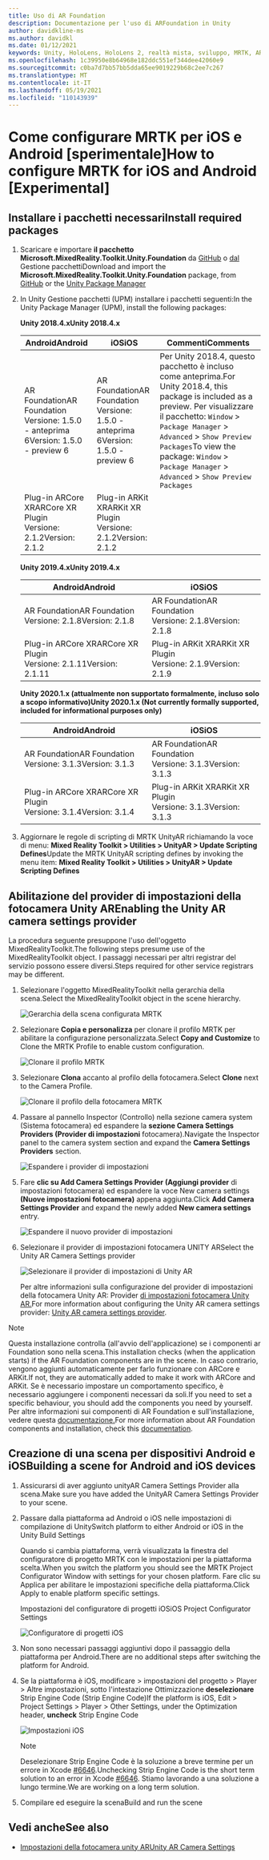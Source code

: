 ```yaml
---
title: Uso di AR Foundation
description: Documentazione per l'uso di ARFoundation in Unity
author: davidkline-ms
ms.author: davidkl
ms.date: 01/12/2021
keywords: Unity, HoloLens, HoloLens 2, realtà mista, sviluppo, MRTK, AR Core, AR Kit
ms.openlocfilehash: 1c39950e8b64968e182ddc551ef344dee42060e9
ms.sourcegitcommit: c0ba7d7bb57bb5dda65ee9019229b68c2ee7c267
ms.translationtype: MT
ms.contentlocale: it-IT
ms.lasthandoff: 05/19/2021
ms.locfileid: "110143939"
---
```

# <a name="how-to-configure-mrtk-for-ios-and-android-experimental"></a><span data-ttu-id="d1c7a-104">Come configurare MRTK per iOS e Android [sperimentale]</span><span class="sxs-lookup"><span data-stu-id="d1c7a-104">How to configure MRTK for iOS and Android [Experimental]</span></span>

## <a name="install-required-packages"></a><span data-ttu-id="d1c7a-105">Installare i pacchetti necessari</span><span class="sxs-lookup"><span data-stu-id="d1c7a-105">Install required packages</span></span>

1. <span data-ttu-id="d1c7a-106">Scaricare e importare **il pacchetto Microsoft.MixedReality.Toolkit.Unity.Foundation** da [GitHub](https://github.com/microsoft/MixedRealityToolkit-Unity/releases/tag/v2.3.0) o [dal](../configuration/usingupm.md) Gestione pacchetti</span><span class="sxs-lookup"><span data-stu-id="d1c7a-106">Download and import the **Microsoft.MixedReality.Toolkit.Unity.Foundation** package, from [GitHub](https://github.com/microsoft/MixedRealityToolkit-Unity/releases/tag/v2.3.0) or the [Unity Package Manager](../configuration/usingupm.md)</span></span>

1. <span data-ttu-id="d1c7a-107">In Unity Gestione pacchetti (UPM) installare i pacchetti seguenti:</span><span class="sxs-lookup"><span data-stu-id="d1c7a-107">In the Unity Package Manager (UPM), install the following packages:</span></span>

    <span data-ttu-id="d1c7a-108">**Unity 2018.4.x**</span><span class="sxs-lookup"><span data-stu-id="d1c7a-108">**Unity 2018.4.x**</span></span>

    | <span data-ttu-id="d1c7a-109">**Android**</span><span class="sxs-lookup"><span data-stu-id="d1c7a-109">**Android**</span></span> | <span data-ttu-id="d1c7a-110">**iOS**</span><span class="sxs-lookup"><span data-stu-id="d1c7a-110">**iOS**</span></span> | <span data-ttu-id="d1c7a-111">Commenti</span><span class="sxs-lookup"><span data-stu-id="d1c7a-111">Comments</span></span> |
    | --- | --- | --- |
    | <span data-ttu-id="d1c7a-112">AR Foundation</span><span class="sxs-lookup"><span data-stu-id="d1c7a-112">AR Foundation</span></span>  <br/> <span data-ttu-id="d1c7a-113">Versione: 1.5.0 - anteprima 6</span><span class="sxs-lookup"><span data-stu-id="d1c7a-113">Version: 1.5.0 - preview 6</span></span> | <span data-ttu-id="d1c7a-114">AR Foundation</span><span class="sxs-lookup"><span data-stu-id="d1c7a-114">AR Foundation</span></span>  <br/> <span data-ttu-id="d1c7a-115">Versione: 1.5.0 - anteprima 6</span><span class="sxs-lookup"><span data-stu-id="d1c7a-115">Version: 1.5.0 - preview 6</span></span> | <span data-ttu-id="d1c7a-116">Per Unity 2018.4, questo pacchetto è incluso come anteprima.</span><span class="sxs-lookup"><span data-stu-id="d1c7a-116">For Unity 2018.4, this package is included as a preview.</span></span> <span data-ttu-id="d1c7a-117">Per visualizzare il pacchetto: `Window` > `Package Manager` > `Advanced` > `Show Preview Packages`</span><span class="sxs-lookup"><span data-stu-id="d1c7a-117">To view the package: `Window` > `Package Manager` > `Advanced` > `Show Preview Packages`</span></span> |
    | <span data-ttu-id="d1c7a-118">Plug-in ARCore XR</span><span class="sxs-lookup"><span data-stu-id="d1c7a-118">ARCore XR Plugin</span></span> <br/> <span data-ttu-id="d1c7a-119">Versione: 2.1.2</span><span class="sxs-lookup"><span data-stu-id="d1c7a-119">Version: 2.1.2</span></span> | <span data-ttu-id="d1c7a-120">Plug-in ARKit XR</span><span class="sxs-lookup"><span data-stu-id="d1c7a-120">ARKit XR Plugin</span></span> <br/> <span data-ttu-id="d1c7a-121">Versione: 2.1.2</span><span class="sxs-lookup"><span data-stu-id="d1c7a-121">Version: 2.1.2</span></span> | |

    <span data-ttu-id="d1c7a-122">**Unity 2019.4.x**</span><span class="sxs-lookup"><span data-stu-id="d1c7a-122">**Unity 2019.4.x**</span></span>

    | <span data-ttu-id="d1c7a-123">**Android**</span><span class="sxs-lookup"><span data-stu-id="d1c7a-123">**Android**</span></span> | <span data-ttu-id="d1c7a-124">**iOS**</span><span class="sxs-lookup"><span data-stu-id="d1c7a-124">**iOS**</span></span> |
    | --- | --- |
    | <span data-ttu-id="d1c7a-125">AR Foundation</span><span class="sxs-lookup"><span data-stu-id="d1c7a-125">AR Foundation</span></span>  <br/> <span data-ttu-id="d1c7a-126">Versione: 2.1.8</span><span class="sxs-lookup"><span data-stu-id="d1c7a-126">Version: 2.1.8</span></span> |  <span data-ttu-id="d1c7a-127">AR Foundation</span><span class="sxs-lookup"><span data-stu-id="d1c7a-127">AR Foundation</span></span>  <br/> <span data-ttu-id="d1c7a-128">Versione: 2.1.8</span><span class="sxs-lookup"><span data-stu-id="d1c7a-128">Version: 2.1.8</span></span> |
    | <span data-ttu-id="d1c7a-129">Plug-in ARCore XR</span><span class="sxs-lookup"><span data-stu-id="d1c7a-129">ARCore XR Plugin</span></span> <br/> <span data-ttu-id="d1c7a-130">Versione: 2.1.11</span><span class="sxs-lookup"><span data-stu-id="d1c7a-130">Version: 2.1.11</span></span> | <span data-ttu-id="d1c7a-131">Plug-in ARKit XR</span><span class="sxs-lookup"><span data-stu-id="d1c7a-131">ARKit XR Plugin</span></span> <br/> <span data-ttu-id="d1c7a-132">Versione: 2.1.9</span><span class="sxs-lookup"><span data-stu-id="d1c7a-132">Version: 2.1.9</span></span> |

    <span data-ttu-id="d1c7a-133">**Unity 2020.1.x (attualmente non supportato formalmente, incluso solo a scopo informativo)**</span><span class="sxs-lookup"><span data-stu-id="d1c7a-133">**Unity 2020.1.x (Not currently formally supported, included for informational purposes only)**</span></span>

    | <span data-ttu-id="d1c7a-134">**Android**</span><span class="sxs-lookup"><span data-stu-id="d1c7a-134">**Android**</span></span> | <span data-ttu-id="d1c7a-135">**iOS**</span><span class="sxs-lookup"><span data-stu-id="d1c7a-135">**iOS**</span></span> |
    | --- | --- |
    | <span data-ttu-id="d1c7a-136">AR Foundation</span><span class="sxs-lookup"><span data-stu-id="d1c7a-136">AR Foundation</span></span>  <br/> <span data-ttu-id="d1c7a-137">Versione: 3.1.3</span><span class="sxs-lookup"><span data-stu-id="d1c7a-137">Version: 3.1.3</span></span> |  <span data-ttu-id="d1c7a-138">AR Foundation</span><span class="sxs-lookup"><span data-stu-id="d1c7a-138">AR Foundation</span></span>  <br/> <span data-ttu-id="d1c7a-139">Versione: 3.1.3</span><span class="sxs-lookup"><span data-stu-id="d1c7a-139">Version: 3.1.3</span></span> |
    | <span data-ttu-id="d1c7a-140">Plug-in ARCore XR</span><span class="sxs-lookup"><span data-stu-id="d1c7a-140">ARCore XR Plugin</span></span> <br/> <span data-ttu-id="d1c7a-141">Versione: 3.1.4</span><span class="sxs-lookup"><span data-stu-id="d1c7a-141">Version: 3.1.4</span></span> | <span data-ttu-id="d1c7a-142">Plug-in ARKit XR</span><span class="sxs-lookup"><span data-stu-id="d1c7a-142">ARKit XR Plugin</span></span> <br/> <span data-ttu-id="d1c7a-143">Versione: 3.1.3</span><span class="sxs-lookup"><span data-stu-id="d1c7a-143">Version: 3.1.3</span></span> |

1. <span data-ttu-id="d1c7a-144">Aggiornare le regole di scripting di MRTK UnityAR richiamando la voce di menu: **Mixed Reality Toolkit > Utilities > UnityAR > Update Scripting Defines**</span><span class="sxs-lookup"><span data-stu-id="d1c7a-144">Update the MRTK UnityAR scripting defines by invoking the menu item: **Mixed Reality Toolkit > Utilities > UnityAR > Update Scripting Defines**</span></span>

## <a name="enabling-the-unity-ar-camera-settings-provider"></a><span data-ttu-id="d1c7a-145">Abilitazione del provider di impostazioni della fotocamera Unity AR</span><span class="sxs-lookup"><span data-stu-id="d1c7a-145">Enabling the Unity AR camera settings provider</span></span>

<span data-ttu-id="d1c7a-146">La procedura seguente presuppone l'uso dell'oggetto MixedRealityToolkit.</span><span class="sxs-lookup"><span data-stu-id="d1c7a-146">The following steps presume use of the MixedRealityToolkit object.</span></span> <span data-ttu-id="d1c7a-147">I passaggi necessari per altri registrar del servizio possono essere diversi.</span><span class="sxs-lookup"><span data-stu-id="d1c7a-147">Steps required for other service registrars may be different.</span></span>

1. <span data-ttu-id="d1c7a-148">Selezionare l'oggetto MixedRealityToolkit nella gerarchia della scena.</span><span class="sxs-lookup"><span data-stu-id="d1c7a-148">Select the MixedRealityToolkit object in the scene hierarchy.</span></span>

    ![Gerarchia della scena configurata MRTK](../features/images/MRTK_ConfiguredHierarchy.png)

1. <span data-ttu-id="d1c7a-150">Selezionare **Copia e personalizza** per clonare il profilo MRTK per abilitare la configurazione personalizzata.</span><span class="sxs-lookup"><span data-stu-id="d1c7a-150">Select **Copy and Customize** to Clone the MRTK Profile to enable custom configuration.</span></span>

    ![Clonare il profilo MRTK](../features/images/camera-system/CloneProfileARFoundation.png)

1. <span data-ttu-id="d1c7a-152">Selezionare **Clona** accanto al profilo della fotocamera.</span><span class="sxs-lookup"><span data-stu-id="d1c7a-152">Select **Clone** next to the Camera Profile.</span></span>

    ![Clonare il profilo della fotocamera MRTK](../features/images/camera-system/CloneCameraProfileARFoundation.png)

1. <span data-ttu-id="d1c7a-154">Passare al pannello Inspector (Controllo) nella sezione camera system (Sistema fotocamera) ed espandere la **sezione Camera Settings Providers (Provider di impostazioni** fotocamera).</span><span class="sxs-lookup"><span data-stu-id="d1c7a-154">Navigate the Inspector panel to the camera system section and expand the **Camera Settings Providers** section.</span></span>

    ![Espandere i provider di impostazioni](../features/images/camera-system/ExpandProviders.png)

1. <span data-ttu-id="d1c7a-156">Fare **clic su Add Camera Settings Provider (Aggiungi provider** di impostazioni fotocamera) ed espandere la voce New camera settings **(Nuove impostazioni fotocamera)** appena aggiunta.</span><span class="sxs-lookup"><span data-stu-id="d1c7a-156">Click **Add Camera Settings Provider** and expand the newly added **New camera settings** entry.</span></span>

    ![Espandere il nuovo provider di impostazioni](../features/images/camera-system/ExpandNewProvider.png)

1. <span data-ttu-id="d1c7a-158">Selezionare il provider di impostazioni fotocamera UNITY AR</span><span class="sxs-lookup"><span data-stu-id="d1c7a-158">Select the Unity AR Camera Settings provider</span></span>

    ![Selezionare il provider di impostazioni di Unity AR](../features/images/camera-system/SelectUnityArSettings.png)

    <span data-ttu-id="d1c7a-160">Per altre informazioni sulla configurazione del provider di impostazioni della fotocamera Unity AR: Provider [di impostazioni fotocamera Unity AR.](../features/camera-system/unity-ar-camera-settings.md)</span><span class="sxs-lookup"><span data-stu-id="d1c7a-160">For more information about configuring the Unity AR camera settings provider: [Unity AR camera settings provider](../features/camera-system/unity-ar-camera-settings.md).</span></span>

> [!NOTE]
> <span data-ttu-id="d1c7a-161">Questa installazione controlla (all'avvio dell'applicazione) se i componenti ar Foundation sono nella scena.</span><span class="sxs-lookup"><span data-stu-id="d1c7a-161">This installation checks (when the application starts) if the AR Foundation components are in the scene.</span></span> <span data-ttu-id="d1c7a-162">In caso contrario, vengono aggiunti automaticamente per farlo funzionare con ARCore e ARKit.</span><span class="sxs-lookup"><span data-stu-id="d1c7a-162">If not, they are automatically added to make it work with ARCore and ARKit.</span></span>
> <span data-ttu-id="d1c7a-163">Se è necessario impostare un comportamento specifico, è necessario aggiungere i componenti necessari da soli.</span><span class="sxs-lookup"><span data-stu-id="d1c7a-163">If you need to set a specific behaviour, you should add the components you need by yourself.</span></span>
> <span data-ttu-id="d1c7a-164">Per altre informazioni sui componenti di AR Foundation e sull'installazione, vedere questa [documentazione.](https://docs.unity3d.com/Packages/com.unity.xr.arfoundation@2.2/manual/index.html#samples)</span><span class="sxs-lookup"><span data-stu-id="d1c7a-164">For more information about AR Foundation components and installation, check this [documentation](https://docs.unity3d.com/Packages/com.unity.xr.arfoundation@2.2/manual/index.html#samples).</span></span>

## <a name="building-a-scene-for-android-and-ios-devices"></a><span data-ttu-id="d1c7a-165">Creazione di una scena per dispositivi Android e iOS</span><span class="sxs-lookup"><span data-stu-id="d1c7a-165">Building a scene for Android and iOS devices</span></span>

1. <span data-ttu-id="d1c7a-166">Assicurarsi di aver aggiunto unityAR Camera Settings Provider alla scena.</span><span class="sxs-lookup"><span data-stu-id="d1c7a-166">Make sure you have added the UnityAR Camera Settings Provider to your scene.</span></span>

1. <span data-ttu-id="d1c7a-167">Passare dalla piattaforma ad Android o iOS nelle impostazioni di compilazione di Unity</span><span class="sxs-lookup"><span data-stu-id="d1c7a-167">Switch platform to either Android or iOS in the Unity Build Settings</span></span>

    <span data-ttu-id="d1c7a-168">Quando si cambia piattaforma, verrà visualizzata la finestra del configuratore di progetto MRTK con le impostazioni per la piattaforma scelta.</span><span class="sxs-lookup"><span data-stu-id="d1c7a-168">When you switch the platform you should see the MRTK Project Configurator Window with settings for your chosen platform.</span></span>  <span data-ttu-id="d1c7a-169">Fare clic su Applica per abilitare le impostazioni specifiche della piattaforma.</span><span class="sxs-lookup"><span data-stu-id="d1c7a-169">Click Apply to enable platform specific settings.</span></span>

    <span data-ttu-id="d1c7a-170">Impostazioni del configuratore di progetti iOS</span><span class="sxs-lookup"><span data-stu-id="d1c7a-170">iOS Project Configurator Settings</span></span>

    ![Configuratore di progetti iOS](../features/images/camera-system/MRTKProjectConfigurator.png)

1. <span data-ttu-id="d1c7a-172">Non sono necessari passaggi aggiuntivi dopo il passaggio della piattaforma per Android.</span><span class="sxs-lookup"><span data-stu-id="d1c7a-172">There are no additional steps after switching the platform for Android.</span></span>

1. <span data-ttu-id="d1c7a-173">Se la piattaforma è iOS, modificare > impostazioni del progetto > Player > Altre impostazioni, sotto l'intestazione Ottimizzazione **deselezionare** Strip Engine Code (Strip Engine Code)</span><span class="sxs-lookup"><span data-stu-id="d1c7a-173">If the platform is iOS, Edit > Project Settings > Player > Other Settings, under the Optimization header, **uncheck** Strip Engine Code</span></span>

    ![Impostazioni iOS](../features/images/camera-system/UncheckStripEngineCodeiOS.png)

    > [!NOTE]
    > <span data-ttu-id="d1c7a-175">Deselezionare Strip Engine Code è la soluzione a breve termine per un errore in Xcode [#6646](https://github.com/microsoft/MixedRealityToolkit-Unity/issues/6646).</span><span class="sxs-lookup"><span data-stu-id="d1c7a-175">Unchecking Strip Engine Code is the short term solution to an error in Xcode [#6646](https://github.com/microsoft/MixedRealityToolkit-Unity/issues/6646).</span></span>  <span data-ttu-id="d1c7a-176">Stiamo lavorando a una soluzione a lungo termine.</span><span class="sxs-lookup"><span data-stu-id="d1c7a-176">We are working on a long term solution.</span></span>

1. <span data-ttu-id="d1c7a-177">Compilare ed eseguire la scena</span><span class="sxs-lookup"><span data-stu-id="d1c7a-177">Build and run the scene</span></span>

## <a name="see-also"></a><span data-ttu-id="d1c7a-178">Vedi anche</span><span class="sxs-lookup"><span data-stu-id="d1c7a-178">See also</span></span>

- [<span data-ttu-id="d1c7a-179">Impostazioni della fotocamera unity AR</span><span class="sxs-lookup"><span data-stu-id="d1c7a-179">Unity AR Camera Settings</span></span>](../features/camera-system/unity-ar-camera-settings.md)
